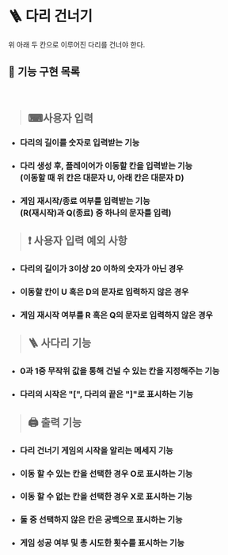 # 🪜 다리 건너기
위 아래 두 칸으로 이루어진 다리를 건너야 한다.

## 📝 기능 구현 목록
<br>

>## ⌨사용자 입력

- ### 다리의 길이를 숫자로 입력받는 기능

- ### 다리 생성 후, 플레이어가 이동할 칸을 입력받는 기능 <br> (이동할 때 위 칸은 대문자 U, 아래 칸은 대문자 D) 

- ### 게임 재시작/종료 여부를 입력받는 기능 <br> (R(재시작)과 Q(종료) 중 하나의 문자를 입력)

>## ❗ 사용자 입력 예외 사항
- ### 다리의 길이가 3이상 20 이하의 숫자가 아닌 경우
- ### 이동할 칸이 U 혹은 D의 문자로 입력하지 않은 경우
- ### 게임 재시작 여부를 R 혹은 Q의 문자로 입력하지 않은 경우

>## 🪜 사다리 기능

- ### 0과 1중 무작위 값을 통해 건널 수 있는 칸을 지정해주는 기능

- ### 다리의 시작은 "[", 다리의 끝은 "]"로 표시하는 기능


>## 🖨 출력 기능

- ### 다리 건너기 게임의 시작을 알리는 메세지 기능

- ### 이동 할 수 있는 칸을 선택한 경우 O로 표시하는 기능

- ### 이동 할 수 없는 칸을 선택한 경우 X로 표시하는 기능

- ### 둘 중 선택하지 않은 칸은 공백으로 표시하는 기능

- ### 게임 성공 여부 및 총 시도한 횟수를 표시하는 기능







